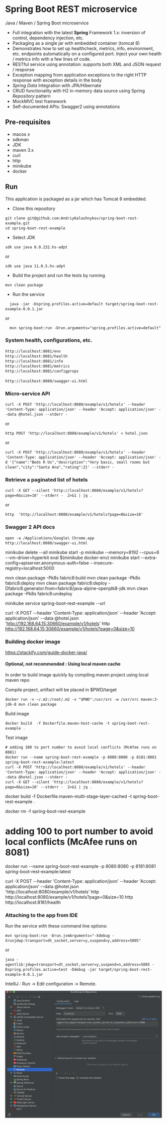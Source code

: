# Spring Boot REST microservice

Java / Maven / Spring Boot microservice

* Full integration with the latest **Spring** Framework 1.x: inversion of control, dependency injection, etc.
* Packaging as a single jar with embedded container (tomcat 8)
* Demonstrates how to set up healthcheck, metrics, info, environment, etc. endpoints automatically on a configured port. Inject your own health / metrics info with a few lines of code.
* RESTful service using annotation: supports both XML and JSON request / response
* Exception mapping from application exceptions to the right HTTP response with exception details in the body
* *Spring Data* Integration with JPA/Hibernate
* CRUD functionality with H2 in-memory data source using Spring *Repository* pattern
* MockMVC test framework
* Self-documented APIs: Swagger2 using annotations

## Pre-requisites

- macos x
- sdkman
- JDK
- maven 3.x
- curl
- http
- minikube
- docker

## Run

This application is packaged as a jar which has Tomcat 8 embedded.

* Clone this repository
```
git clone git@github.com:AndriyKalashnykov/spring-boot-rest-example.git
cd spring-boot-rest-example
```
* Select JDK
```
sdk use java 8.0.232.hs-adpt
```
or
```
sdk use java 11.0.5.hs-adpt
```
* Build the project and run the tests by running
```
mvn clean package
```
* Run the service
```
  java -jar -Dspring.profiles.active=default target/spring-boot-rest-example-0.0.1.jar
```        
or
```
  mvn spring-boot:run -Drun.arguments="spring.profiles.active=default"
```


### System health, configurations, etc.

```
http://localhost:8081/env
http://localhost:8081/health
http://localhost:8081/info
http://localhost:8081/metrics
http://localhost:8081/configprops

http://localhost:8080/swagger-ui.html
```

### Micro-service API

```
curl -X POST 'http://localhost:8080/example/v1/hotels' --header 'Content-Type: application/json' --header 'Accept: application/json' --data @hotel.json --stderr -
```
or
```
http POST 'http://localhost:8080/example/v1/hotels' < hotel.json
```
or
```
curl -X POST 'http://localhost:8080/example/v1/hotels' --header 'Content-Type: application/json' --header 'Accept: application/json' -d '{"name":"Beds R Us","description":"Very basic, small rooms but clean","city":"Santa Ana","rating":2}' --stderr -
```

### Retrieve a paginated list of hotels

```
curl -X GET --silent 'http://localhost:8080/example/v1/hotels?page=0&size=10' --stderr -  2>&1 | jq .
```
or
```
http  'http://localhost:8080/example/v1/hotels?page=0&size=10'
```
### Swagger 2 API docs

```
open -a /Applications/Google\ Chrome.app http://localhost:8080/swagger-ui.html
```

minikube delete --all
minikube start -p minikube --memory=8192 --cpus=6 --vm-driver=hyperkit
eval $(minikube docker-env)
minikube start --extra-config=apiserver.anonymous-auth=false --insecure-registry=localhost:5000

mvn clean package -Pk8s fabric8:build
mvn clean package -Pk8s fabric8:deploy
mvn clean package fabric8:deploy -Dfabric8.generator.from=fabric8/java-alpine-openjdk8-jdk
mvn clean package -Pk8s fabric8:undeploy

minikube service spring-boot-rest-example --url

curl -X POST --header 'Content-Type: application/json' --header 'Accept: application/json' --data @hotel.json 'http://192.168.64.15:30660/example/v1/hotels'
http http://192.168.64.15:30660/example/v1/hotels?page=0&size=10


### Building docker image

  https://stackify.com/guide-docker-java/

#### Optional, not recommended : Using local maven cache

  In order to build image quickly by compiling maven project using local maven repo

  Compile project, artifact will be placed in $PWD/target
  ```
  docker run -v ~/.m2:/root/.m2 -v "$PWD":/usr/src -w /usr/src maven:3-jdk-8 mvn clean package
  ```

  Build image
  ```
  docker build  -f Dockerfile.maven-host-cache -t spring-boot-rest-example .
  ```

  Test image
  ```
  # adding 100 to port number to avoid local conflicts (McAfee runs on 8081)
  docker run --name spring-boot-rest-example -p 8080:8080 -p 8181:8081 spring-boot-rest-example:latest
  curl -X POST 'http://localhost:8080/example/v1/hotels' --header 'Content-Type: application/json' --header 'Accept: application/json' --data @hotel.json --stderr -
  curl -X GET --silent 'http://localhost:8080/example/v1/hotels?page=0&size=10' --stderr -  2>&1 | jq .

  ```

  docker build  -f Dockerfile.maven-multi-stage-layer-cached -t spring-boot-rest-example .

  docker rm -f spring-boot-rest-example

  # adding 100 to port number to avoid local conflicts (McAfee runs on 8081)
  docker run --name spring-boot-rest-example -p 8080:8080 -p 8181:8081 spring-boot-rest-example:latest

  curl -X POST --header 'Content-Type: application/json' --header 'Accept: application/json' --data @hotel.json 'http://localhost:8080/example/v1/hotels'
  http http://localhost:8080/example/v1/hotels?page=0&size=10
  http http://localhost:8181/health


### Attaching to the app from IDE

Run the service with these command line options:

```
mvn spring-boot:run -Drun.jvmArguments="-Xdebug -Xrunjdwp:transport=dt_socket,server=y,suspend=y,address=5005"
```
or
```
java -agentlib:jdwp=transport=dt_socket,server=y,suspend=n,address=5005 -Dspring.profiles.active=test -Ddebug -jar target/spring-boot-rest-example-0.0.1.jar
```

IntelliJ : Run -> Edit configuration -> Remote.

![IntelliJ IDEA](./img/idea-remote.png)
